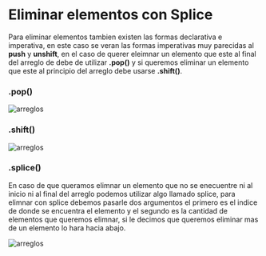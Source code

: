 # Eliminar elementos con Splice

Para eliminar elementos tambien existen las formas declarativa e imperativa, en este caso se veran las formas imperativas muy parecidas al **push** y **unshift**, en el caso de querer eleimnar un elemento que este al final del arreglo de debe de utilizar **.pop()** y si queremos eliminar un elemento que este al principio del arreglo debe usarse **.shift()**.

### .pop()

![arreglos](../../img/arreglos(14).png)

### .shift()

![arreglos](../../img/arreglos(15).png)

### .splice()

En caso de que queramos elimnar un elemento que no se enecuentre ni al inicio ni al final del arreglo podemos utilizar algo llamado splice, para elimnar con splice debemos pasarle dos argumentos el primero es el indice de donde se encuentra el elemento y el segundo es la cantidad de elementos que queremos elimnar, si le decimos que queremos eliminar mas de un elemento lo hara hacia abajo.

![arreglos](../../img/arreglos(16).png)
